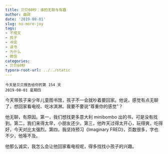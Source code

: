 ```yaml
---
title: 贝贝60秒：谁的无聊与有趣
author: 曲政
date: '2019-08-01'
slug: no-more-joy
tags:
- 不成文
- 孩子
- 冲突
- 读书
- 为什么
- 微信
categories:
- 贝贝60秒
typora-root-url: ../../static
---
```


```
今天是贝贝报告给你的第 154 天
2019-08-01 星期四
```

今天带孩子来少年儿童图书馆，孩子不一会就吵着要回家。他说，感觉有点无聊了，想回家看电视、吃冰淇淋。我要不要说“尊重你的感觉”？

他无聊，有原因。第一，我们想找更多意大利 minibombo 出的书，可是没有找到。第二，我们来得太早，小朋友还少。第三，他昨天过得太开心，玩得爽，吃得好，今天对比太强烈。第四，我坚持预习《Imaginary FRED》，页数很多，字也不少，他等不及。

他那么诚实，我怎么会让他回家看电视呢，得多找找小孩子的兴趣。